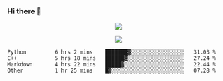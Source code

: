 ### Hi there 👋

<!--
**SuuTTT/SuuTTT** is a ✨ _special_ ✨ repository because its `README.md` (this file) appears on your GitHub profile.

Here are some ideas to get you started:

- 🔭 I’m currently working on ...
- 🌱 I’m currently learning ...
- 👯 I’m looking to collaborate on ...
- 🤔 I’m looking for help with ...
- 💬 Ask me about ...
- 📫 How to reach me: ...
- 😄 Pronouns: ...
- ⚡ Fun fact: ...
-->

<div align='center'>
    <p align='center'>
        <img src='https://github-readme-stats.vercel.app/api?line_height=27&username=SuuTTT&show_icons=true&theme=solarized-light'/>
    </p>
</div>    
<div align='center'>  
    <p align='center'>
        <img src='https://github-readme-stats.vercel.app/api/wakatime?username=SuuTTT&theme=solarized-light'/>
    </p>
    
</div>  

<!--START_SECTION:waka-->

```text
Python         6 hrs 2 mins    ███████▓░░░░░░░░░░░░░░░░░   31.03 %
C++            5 hrs 18 mins   ██████▓░░░░░░░░░░░░░░░░░░   27.24 %
Markdown       4 hrs 22 mins   █████▓░░░░░░░░░░░░░░░░░░░   22.44 %
Other          1 hr 25 mins    █▓░░░░░░░░░░░░░░░░░░░░░░░   07.28 %
```

<!--END_SECTION:waka-->
